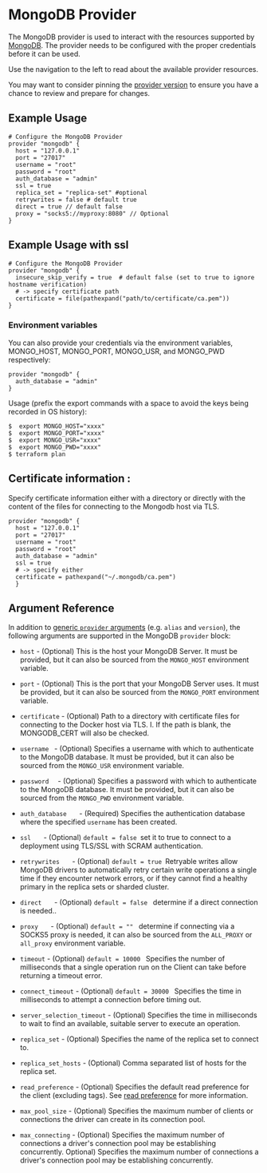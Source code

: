 # MongoDB Provider

The MongoDB provider is used to interact with the resources supported by [MongoDB](https://www.mongodb.com/). The provider needs to be configured with the proper credentials before it can be used.

Use the navigation to the left to read about the available provider resources.

You may want to consider pinning the [provider version](https://www.terraform.io/docs/configuration/providers.html#provider-versions) to ensure you have a chance to review and prepare for changes.

## Example Usage

```hcl
# Configure the MongoDB Provider
provider "mongodb" {
  host = "127.0.0.1"
  port = "27017"
  username = "root"
  password = "root"
  auth_database = "admin"
  ssl = true
  replica_set = "replica-set" #optional
  retrywrites = false # default true
  direct = true // default false
  proxy = "socks5://myproxy:8080" // Optional
}
```

## Example Usage with ssl

```hcl
# Configure the MongoDB Provider
provider "mongodb" {
  insecure_skip_verify = true  # default false (set to true to ignore hostname verification)
  # -> specify certificate path
  certificate = file(pathexpand("path/to/certificate/ca.pem"))
}
```

### Environment variables

You can also provide your credentials via the environment variables, MONGO_HOST, MONGO_PORT, MONGO_USR, and MONGO_PWD respectively:

```hcl
provider "mongodb" {
  auth_database = "admin"
}
```

Usage (prefix the export commands with a space to avoid the keys being recorded in OS history):

```shell
$  export MONGO_HOST="xxxx"
$  export MONGO_PORT="xxxx"
$  export MONGO_USR="xxxx"
$  export MONGO_PWD="xxxx"
$ terraform plan
```

## Certificate information :

Specify certificate information either with a directory or directly with the content of the files for connecting to the Mongodb host via TLS.

```hcl
provider "mongodb" {
  host = "127.0.0.1"
  port = "27017"
  username = "root"
  password = "root"
  auth_database = "admin"
  ssl = true
  # -> specify either
  certificate = pathexpand("~/.mongodb/ca.pem")
  }
```

## Argument Reference

In addition to [generic `provider`
arguments](https://www.terraform.io/docs/configuration/providers.html) (e.g.
`alias` and `version`), the following arguments are supported in the MongoDB
`provider` block:

* `host` - (Optional) This is the host your MongoDB Server. It must be
  provided, but it can also be sourced from the `MONGO_HOST`
  environment variable.
* `port` - (Optional) This is the port that your MongoDB Server uses. It must be
  provided, but it can also be sourced from the `MONGO_PORT`
  environment variable.

* `certificate` - (Optional) Path to a directory with certificate files for connecting to the Docker host via TLS. I. If the path is blank, the MONGODB_CERT will also be checked.

* `username ` - (Optional) Specifies a username with which to authenticate to the MongoDB database. It must be
  provided, but it can also be sourced from the `MONGO_USR`
  environment variable.
* `password  ` - (Optional) Specifies a password with which to authenticate to the MongoDB database. It must be
  provided, but it can also be sourced from the `MONGO_PWD`
  environment variable.
* `auth_database   ` - (Required) Specifies the authentication database where the specified `username` has been created.
* `ssl   ` - (Optional) `default = false `set it to true to connect to a deployment using TLS/SSL with SCRAM authentication.
* `retrywrites   ` - (Optional) `default = true `Retryable writes allow MongoDB drivers to automatically retry certain write operations a single time if they encounter network errors, or if they cannot find a healthy primary in the replica sets or sharded cluster.
* `direct   ` - (Optional) `default = false ` determine if a direct connection is needed..
* `proxy   ` - (Optional) `default = "" ` determine if connecting via a SOCKS5 proxy is needed, it can also be sourced from the `ALL_PROXY` or `all_proxy` environment variable.
* `timeout` - (Optional) `default = 10000 ` Specifies the number of milliseconds that a single operation run on the Client can take before returning a timeout error.
* `connect_timeout` - (Optional) `default = 30000 ` Specifies the time in milliseconds to attempt a connection before timing out.
* `server_selection_timeout` - (Optional) Specifies the time in milliseconds to wait to find an available, suitable server to execute an operation.
* `replica_set` - (Optional) Specifies the name of the replica set to connect to.
* `replica_set_hosts` - (Optional) Comma separated list of hosts for the replica set.
* `read_preference` - (Optional) Specifies the default read preference for the client (excluding tags). See [read preference](https://www.mongodb.com/docs/manual/core/read-preference/#std-label-read-preference) for more information.
* `max_pool_size` - (Optional) Specifies the maximum number of clients or connections the driver can create in its connection pool.
* `max_connecting` - (Optional) Specifies the maximum number of connections a driver's connection pool may be establishing concurrently.
  Optional) Specifies the maximum number of connections a driver's connection pool may be establishing concurrently.
